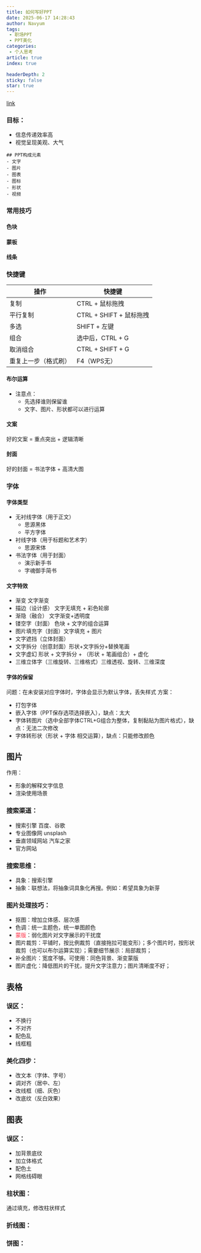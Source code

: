 ```yaml
---
title: 如何写好PPT
date: 2025-06-17 14:28:43
author: Navyum
tags: 
 - 职场PPT
 - PPT美化
categories: 
 - 个人思考
article: true
index: true

headerDepth: 2
sticky: false
star: true
---
```


[link](https://appbHlkwH0P9313.h5.xiaoeknow.com/giftcode/0070090794277500973)

### 目标：
* 信息传递效率高
* 视觉呈现美观、大气


```markmap
## PPT构成元素
- 文字 
- 图片
- 图表
- 图标
- 形状
- 视频
```


### 常用技巧

#### 色块

#### 蒙板

#### 线条

### 快捷键
| 操作 | 快捷键 |
| --- | --- |
| 复制 | CTRL + 鼠标拖拽 |
| 平行复制 | CTRL + SHIFT + 鼠标拖拽 |
| 多选 | SHIFT + 左键 |
| 组合 | 选中后，CTRL + G |
| 取消组合 | CTRL + SHIFT + G |
| 重复上一步（格式刷） | F4（WPS无） |


#### 布尔运算
* 注意点：
  * 先选择谁则保留谁
  * 文字、图片、形状都可以进行运算

#### 文案
好的文案 = 重点突出 + 逻辑清晰

#### 封面
好的封面 = 书法字体 + 高清大图

### 字体

#### 字体类型
* 无衬线字体（用于正文）
  * 思源黑体
  * 平方字体
* 衬线字体（用于标题和艺术字）
  * 思源宋体
* 书法字体（用于封面）
  * 演示新手书
  * 字魂御手简书

#### 文字特效
* 渐变 文字渐变
* 描边（设计感） 文字无填充 + 彩色轮廓
* 渐隐（融合）   文字渐变+透明度
* 镂空字（封面） 色块 + 文字的组合运算
* 图片填充字（封面）文字填充 + 图片
* 文字遮挡（立体封面）
* 文字拆分（创意封面）形状+文字拆分+替换笔画
* 文字虚幻 形状 + 文字拆分 + （形状 + 笔画组合）+ 虚化
* 三维立体字（三维旋转、三维格式）三维透视、旋转、三维深度

#### 字体的保留
问题：在未安装对应字体时，字体会显示为默认字体，丢失样式
方案：
* 打包字体 
* 嵌入字体（PPT保存选项选择嵌入），缺点：太大
* 字体转图片（选中全部字体CTRL+G组合为整体，复制黏贴为图片格式），缺点：无法二次修改
* 字体转形状（形状 + 字体 相交运算），缺点：只能修改颜色

## 图片
作用：
* 形象的解释文字信息
* 渲染使用场景

### 搜索渠道：
* 搜索引擎 百度、谷歌
* 专业图像网 unsplash
* 垂直领域网站 汽车之家
* 官方网站

### 搜索思维：
* 具象：搜索引擎
* 抽象：联想法，将抽象词具象化再搜。例如：希望具象为新芽

### 图片处理技巧：
- 抠图：增加立体感、层次感
- 色调：统一主题色，统一单图颜色
- <span style="color: rgb(255, 41, 65);">蒙版</span>：弱化图片对文字展示的干扰度
- 图片裁剪：平铺时，按比例裁剪（直接拖拉可能变形）；多个图片时，按形状裁剪（也可以布尔运算实现）；需要细节展示：局部裁剪；
- 补全图片：宽度不够。可使用：同色背景、渐变蒙版
- 图片虚化：降低图片的干扰，提升文字注意力；图片清晰度不好；


## 表格
### 误区：
* 不换行
* 不对齐
* 配色乱
* 线框粗

### 美化四步：
* 改文本（字体、字号）
* 调对齐（居中、左）
* 改线框（细、灰色）
* 改底纹（反白效果）


## 图表
### 误区：
* 加背景底纹
* 加立体格式
* 配色土
* 网格线碍眼

### 柱状图：
通过填充，修改柱状样式

### 折线图：

### 饼图：